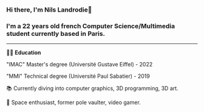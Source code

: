 ### Hi there, I'm Nils Landrodie👋

### I'm a 22 years old french Computer Science/Multimedia student currently based in Paris. 

---

👨‍🎓 **Education**

"IMAC" Master's degree (Université Gustave Eiffel) - 2022

"MMI" Technical degree (Université Paul Sabatier) - 2019



📚 Currently diving into computer graphics, 3D programming, 3D art.

🔭 Space enthusiast, former pole vaulter, video gamer.

<!--
**N0Ls/N0Ls** is a ✨ _special_ ✨ repository because its `README.md` (this file) appears on your GitHub profile.

Here are some ideas to get you started:

- 🔭 I’m currently working on ...
- 🌱 I’m currently learning ...
- 👯 I’m looking to collaborate on ...
- 🤔 I’m looking for help with ...
- 💬 Ask me about ...
- 📫 How to reach me: ...
- 😄 Pronouns: ...
- ⚡ Fun fact: ...
-->
